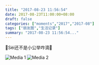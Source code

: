 ```yaml
---
title: "2017-08-23 11:56:54"
date: 2017-08-23T11:00:00+08:00
draft: false
categories: ["moments","2017","2017-08"]
tags: ["朋友圈","生活记录"]
summary: "2017-08-23 11:56:54..."
---
```


🎀Sèi还不是小公举咋滴🎀

![Media 1](/Moments/photos/2017-08-23/201708231156540.jpg)
![Media 2](/Moments/photos/2017-08-23/201708231156541.jpg)

